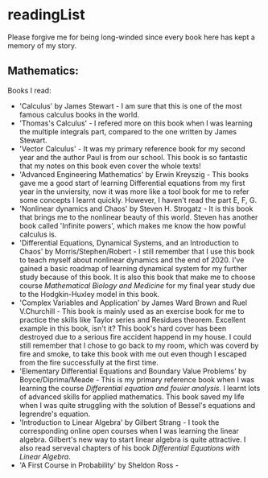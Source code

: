# readingList
Please forgive me for being long-winded since every book here has kept a memory of my story.

## Mathematics:
Books I read:
+ 'Calculus' by James Stewart - I am sure that this is one of the most famous calculus books in the world.  
+ 'Thomas's Calculus' - I refered more on this book when I was learning the multiple integrals part, compared to the one written by James Stewart.
+ 'Vector Calculus' - It was my primary reference book for my second year and the author Paul is from our school. This book is so fantastic that my notes on this book even cover the whole texts!
+ 'Advanced Engineering Mathematics' by Erwin Kreyszig - This books gave me a good start of learning Differential equations from my first year in the unviersity, now it was more like a tool book for me to refer some concepts I learnt quickly. However, I haven't read the part E, F, G.
+ 'Nonlinear dynamics and Chaos' by Steven H. Strogatz - It is this book that brings me to the nonlinear beauty of this world. Steven has another book called 'Infinite powers', which makes me know the how powful calculus is.
+ 'Differential Equations, Dynamical Systems, and an Introduction to Chaos' by Morris/Stephen/Robert - I still remember that I use this book to teach myself about nonlinear dynamics and the end of 2020. I've gained a basic roadmap of learning dynamical system for my further study because of this book. It is also this book that make me to choose course *Mathematical Biology and Medicine* for my final year study due to the Hodgkin-Huxley model in this book.
+ 'Complex Variables and Application' by James Ward Brown and Ruel V.Churchill - This book is mainly used as an exercise book for me to practice the skills like Taylor series and Residues theorem. Excellent example in this book, isn't it? This book's hard cover has been destroyed due to a serious fire accident happend in my house. I could still remember that I chose to go back to my room, which was coverd by fire and smoke, to take this book with me out even though I escaped from the fire successfully at the first time.
+ 'Elementary Differential Equations and Boundary Value Problems' by Boyce/Diprima/Meade - This is my primary reference book when I was learning the course *Differential equation and fouier analysis*. I learnt lots of advanced skills for applied mathematics. This book saved my life when I was quite struggling with the solution of Bessel's equations and legrendre's equation.
+ 'Introduction to Linear Algebra' by Gilbert Strang - I took the corresponding online open courses when I was learning the linear algebra. Gilbert's new way to start linear algebra is quite attractive. I also read serveval chapters of his book *Differential Equations with Linear Algebra*.
+ 'A First Course in Probability' by Sheldon Ross - 
